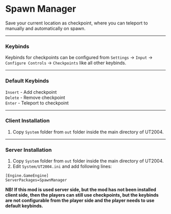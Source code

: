 # Spawn Manager
Save your current location as checkpoint, where you can teleport to manually and automatically on spawn.

- - - -

### Keybinds
Keybinds for checkpoints can be configured from `Settings` -> `Input` -> `Configure Controls` -> `Checkpoints` like all other keybinds.

- - - -

### Default Keybinds
`Insert` - Add checkpoint  
`Delete` - Remove checkpoint  
`Enter` - Teleport to checkpoint

- - - -

### Client Installation
1. Copy `System` folder from `out` folder inside the main directory of UT2004.

- - - -

### Server Installation
1. Copy `System` folder from `out` folder inside the main directory of UT2004.
2. Edit `System/UT2004.ini` and add following lines:
```shell
[Engine.GameEngine]
ServerPackages=SpawnManager
```

__NB! If this mod is used server side, but the mod has not been installed client side, then the players can still use checkpoints, but the keybinds are not configurable from the player side and the player needs to use default keybinds.__
